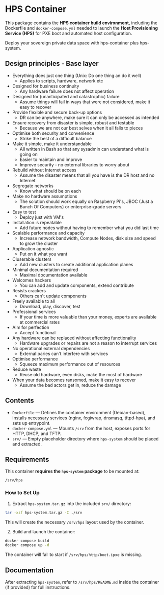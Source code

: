 # HPS Container

This package contains the **HPS container build environment**, including the Dockerfile and `docker-compose.yml` needed to launch the **Host Provisioning Service (HPS)** for PXE boot and automated host configuration.

Deploy your sovereign private data space with hps-container plus hps-system.


## Design principles - Base layer

- Everything does just one thing (Unix: Do one thing an do it well)
  - Applies to scripts, hardware, network etc
- Designed for business continuity
  - Any hardware failure does not affect operation
- Designed for (unanticipated and catastrophic) failure
  - Assume things will fail in ways that were not considered, make it easy to recover
- Provide flexible and secure back-up options
  - DR can be anywhere, make sure it can only be accessed as intended
- Ensure recovery from disaster is simple, robust and testable
  - Because we are not our best selves when it all falls to pieces 
- Optimise both security and convenience
  - Strike the best of a difficult balance
- Make it simple, make it understandable
  - All written in Bash so that any sysadmin can understand what is going on
  - Easier to maintain and improve
  - Improve security - no external libraries to worry about
- Rebuild without Internet access
  - Assume the disaster means that all you have is the DR host and no Internet
- Segregate networks
  - Know what should be on each
- Make no hardware assumptions
  - The solution should work equally on Raspberry Pi's, JBOC (Just a Bunch Of Computers) or enterprise-grade servers
- Easy to test
  - Deploy just with VM's
- Installation is repeatable
  - Add future nodes without having to remember what you did last time
- Scalable performance and capacity
  - Increase network bandwidth, Compute Nodes, disk size and speed to grow the cluster
- Application agnostic
  - Put on it what you want
- Cluserable clusters
  - Add new clusters to create additional application planes
- Minimal documentation required
  - Maximal documentation available
- Welcomes hackers
  - You can add and update components, extend contribute
- Resists crackers
  - Others can't update components
- Freely available to all
  - Download, play, discover, test
- Professional services
  - If your time is more valuable than your money, experts are available at commercial rates
- Aim for perfection
  - Accept functional
- Any hardware can be replaced without affecting functionality
  - Hardware upgrades or repairs are not a reason to interrupt services
- No operational external dependencies
  - External paries can't interfere with services
- Optimise performance
  - Squeeze maximum performance out of resources
- Reduce waste
  - Reuse old hardware, even disks, make the most of hardware
- When your data becomes ransomed, make it easy to recover
  - Assume the bad actors get in, reduce the damage

## Contents

- `Dockerfile` — Defines the container environment (Debian-based), installs necessary services (nginx, fcgiwrap, dnsmasq, tftpd-hpa), and sets up entrypoint.
- `docker-compose.yml` — Mounts `/srv` from the host, exposes ports for HTTP, DHCP, and TFTP.
- `srv/` — Empty placeholder directory where `hps-system` should be placed and extracted.

## Requirements

This container **requires the `hps-system` package** to be mounted at:

```
/srv/hps
```

### How to Set Up

1. Extract `hps-system.tar.gz` into the included `srv/` directory:

```bash
tar -xzf hps-system.tar.gz -C ./srv
```

This will create the necessary `/srv/hps` layout used by the container.

2. Build and launch the container:

```bash
docker compose build
docker compose up -d
```

The container will fail to start if `/srv/hps/http/boot.ipxe` is missing.

## Documentation

After extracting `hps-system`, refer to `/srv/hps/README.md` inside the container (if provided) for full instructions.
